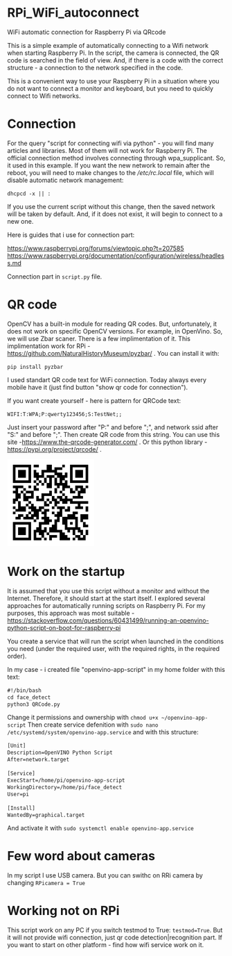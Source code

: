 # RPi_WiFi_autoconnect
WiFi automatic connection for Raspberry Pi via QRcode

This is a simple example of automatically connecting to a Wifi network when starting Raspberry Pi. In the script, the camera is connected, the QR code is searched in the field of view. And, if there is a code with the correct structure - a connection to the network specified in the code.

This is a convenient way to use your Raspberry Pi in a situation where you do not want to connect a monitor and keyboard, but you need to quickly connect to Wifi networks.

# Connection

For the query "script for connecting wifi via python" - you will find many articles and libraries. Most of them will not work for Raspberry Pi. The official connection method involves connecting through wpa_supplicant. So, it used in this example.
If you want the new network to remain after the reboot, you will need to make changes to the _/etc/rc.local_ file, which will disable automatic network management:

```
dhcpcd -x || :
```

If you use the current script without this change, then the saved network will be taken by default. And, if it does not exist, it will begin to connect to a new one.

Here is guides that i use for connection part:

https://www.raspberrypi.org/forums/viewtopic.php?t=207585
https://www.raspberrypi.org/documentation/configuration/wireless/headless.md

Connection part in `script.py` file.

# QR code

OpenCV  has a built-in module for reading QR codes. But, unfortunately, it does not work on specific OpenCV versions. For example, in OpenVino.
So, we will use Zbar scaner. There is a few implimentation of it. This implimentation work for RPi - https://github.com/NaturalHistoryMuseum/pyzbar/ . You can install it with:

```
pip install pyzbar
```

I used standart QR code text for WiFi connection. Today always every mobile have it (just find button "show qr code for connection"). 

If you want create yourself - here is pattern for QRCode text:

```
WIFI:T:WPA;P:qwerty123456;S:TestNet;;
```

Just insert your password after "P:" and before ";", and network ssid after "S:" and before ";". Then create QR code from this string. You can use this site -https://www.the-qrcode-generator.com/ . Or this python library - https://pypi.org/project/qrcode/ .

![example](sample.png)

# Work on the startup

It is assumed that you use this script without a monitor and without the Internet. Therefore, it should start at the start itself. I explored several approaches for automatically running scripts on Raspberry Pi. For my purposes, this approach was most suitable - https://stackoverflow.com/questions/60431499/running-an-openvino-python-script-on-boot-for-raspberry-pi

 You create a service that will run the script when launched in the conditions you need (under the required user, with the required rights, in the required order).
 
In my case - i created file "openvino-app-script" in my home folder with this text:

```
#!/bin/bash
cd face_detect     
python3 QRCode.py
```
Change it permissions and ownership with `chmod u+x ~/openvino-app-script`
Then create service defenition with `sudo nano /etc/systemd/system/openvino-app.service` and with this structure:

```
[Unit]
Description=OpenVINO Python Script
After=network.target

[Service]
ExecStart=/home/pi/openvino-app-script
WorkingDirectory=/home/pi/face_detect
User=pi

[Install]
WantedBy=graphical.target
```

And activate it with `sudo systemctl enable openvino-app.service`

# Few word about cameras

In my script I use USB camera. But you can swithc on RRi camera by changing `RPicamera = True`

# Working not on RPi

This script work on any PC if you switch testmod to True: `testmod=True`. But it will not provide wifi connection, just qr code detection|recognition part.
If you want to start on other platform - find how wifi service work on it.
